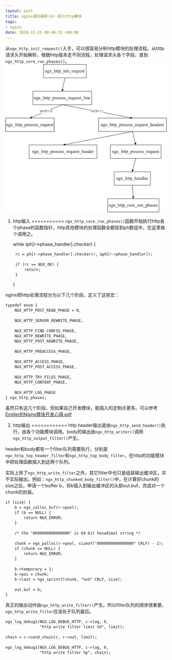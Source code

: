 ```yaml
--- 
layout: post
title: nginx源码解析(4)-深入http模块
tags:
- nginx
date: 2010-11-25 08:46:31 +08:00
---
```


从`ngx_http_init_request()`入手，可以很容易分析http模块的处理流程。从http请求头开始解析，根据http版本走不同流程，处理请求头各个字段，直到`ngx_http_core_run_phases()`。 
![nginx http](/assets/uploads/2010/11/nginx_http.jpg)

1. http输入
===========
`ngx_http_core_run_phases()`函数开始执行http各个phase的函数指针，http其他模块的处理函数全都挂到ph数组中，在这里挨个调用之。

    while (ph[r->phase_handler].checker) {

        rc = ph[r->phase_handler].checker(r, &ph[r->phase_handler]);

        if (rc == NGX_OK) {
            return;
        }
    }

nginx把http处理流程分为以下几个阶段，定义了这些宏：

    typedef enum {
        NGX_HTTP_POST_READ_PHASE = 0, 

        NGX_HTTP_SERVER_REWRITE_PHASE,

        NGX_HTTP_FIND_CONFIG_PHASE,
        NGX_HTTP_REWRITE_PHASE,
        NGX_HTTP_POST_REWRITE_PHASE,

        NGX_HTTP_PREACCESS_PHASE,

        NGX_HTTP_ACCESS_PHASE,
        NGX_HTTP_POST_ACCESS_PHASE,

        NGX_HTTP_TRY_FILES_PHASE,
        NGX_HTTP_CONTENT_PHASE,

        NGX_HTTP_LOG_PHASE
    } ngx_http_phases;

虽然只有这几个阶段，但如果自己开发模块，能插入的定制点更多。可以参考[Emiller的Nginx模块开发心得.pdf](http://dl.dbank.com/c0qupaiibo)

2. http输出
============
http header输出是由`ngx_http_send_header()`执行，由各个功能模块调用。body的输出由`ngx_http_writer()`调用`ngx_http_output_filter()`产生。

header和body都有一个filter队列需要执行，分别是`ngx_http_top_header_filter`和`ngx_http_top_body_filter`，在http的功能模块中把处理函数插入到这两个队列。

实际上除了`ngx_http_write_filter`之外，其它filter中也只是组装输出缓冲区，并不实际输出。例如：`ngx_http_chunked_body_filter()`中，在计算好chunk的size之后，申请一个buffer b，将b插入到输出缓冲区的头部out.buf，完成对一个chunk的封装。

    if (size) {
        b = ngx_calloc_buf(r->pool);
        if (b == NULL) {
            return NGX_ERROR;
        }

        /* the "0000000000000000" is 64-bit hexadimal string */

        chunk = ngx_palloc(r->pool, sizeof("0000000000000000" CRLF) - 1);
        if (chunk == NULL) {
            return NGX_ERROR;
        }

        b->temporary = 1;
        b->pos = chunk;
        b->last = ngx_sprintf(chunk, "%xO" CRLF, size);

        out.buf = b;
    }

真正的输出动作由`ngx_http_write_filter()`产生。所以filter队列的顺序很重要，`ngx_http_write_filter`应该处于队列最后。

    ngx_log_debug1(NGX_LOG_DEBUG_HTTP, c->log, 0,
                   "http write filter limit %O", limit);

    chain = c->send_chain(c, r->out, limit);

    ngx_log_debug1(NGX_LOG_DEBUG_HTTP, c->log, 0,
                   "http write filter %p", chain);


